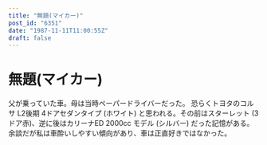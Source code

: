 ```yaml
---
title: "無題(マイカー)"
post_id: "6351"
date: "1987-11-11T11:00:55Z"
draft: false
---
```


# 無題(マイカー)

父が乗っていた車。母は当時ペーパードライバーだった。 恐らくトヨタのコルサ L2後期 4ドアセダンタイプ (ホワイト) と思われる。その前はスターレット (3ドア赤)、逆に後はカリーナED 2000cc モデル (シルバー) だった記憶がある。 余談だが私は車酔いしやすい傾向があり、車は正直好きではなかった。
